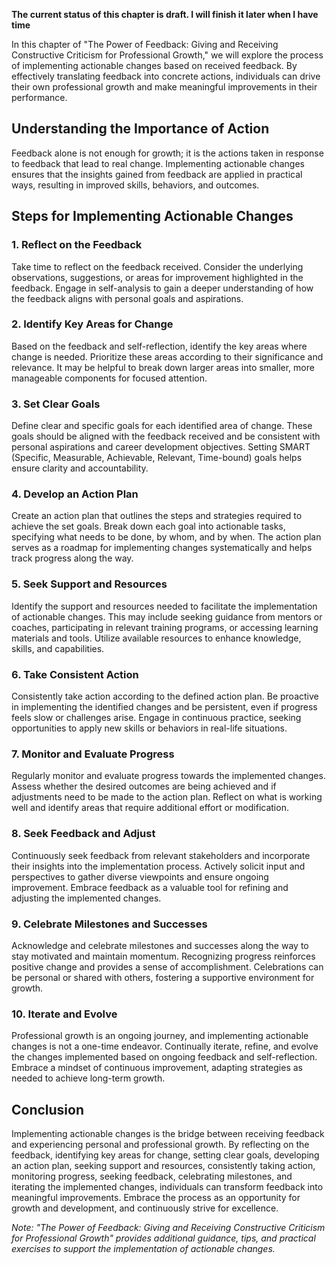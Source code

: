 **The current status of this chapter is draft. I will finish it later when I have time**

In this chapter of "The Power of Feedback: Giving and Receiving Constructive Criticism for Professional Growth," we will explore the process of implementing actionable changes based on received feedback. By effectively translating feedback into concrete actions, individuals can drive their own professional growth and make meaningful improvements in their performance.

Understanding the Importance of Action
--------------------------------------

Feedback alone is not enough for growth; it is the actions taken in response to feedback that lead to real change. Implementing actionable changes ensures that the insights gained from feedback are applied in practical ways, resulting in improved skills, behaviors, and outcomes.

Steps for Implementing Actionable Changes
-----------------------------------------

### 1. Reflect on the Feedback

Take time to reflect on the feedback received. Consider the underlying observations, suggestions, or areas for improvement highlighted in the feedback. Engage in self-analysis to gain a deeper understanding of how the feedback aligns with personal goals and aspirations.

### 2. Identify Key Areas for Change

Based on the feedback and self-reflection, identify the key areas where change is needed. Prioritize these areas according to their significance and relevance. It may be helpful to break down larger areas into smaller, more manageable components for focused attention.

### 3. Set Clear Goals

Define clear and specific goals for each identified area of change. These goals should be aligned with the feedback received and be consistent with personal aspirations and career development objectives. Setting SMART (Specific, Measurable, Achievable, Relevant, Time-bound) goals helps ensure clarity and accountability.

### 4. Develop an Action Plan

Create an action plan that outlines the steps and strategies required to achieve the set goals. Break down each goal into actionable tasks, specifying what needs to be done, by whom, and by when. The action plan serves as a roadmap for implementing changes systematically and helps track progress along the way.

### 5. Seek Support and Resources

Identify the support and resources needed to facilitate the implementation of actionable changes. This may include seeking guidance from mentors or coaches, participating in relevant training programs, or accessing learning materials and tools. Utilize available resources to enhance knowledge, skills, and capabilities.

### 6. Take Consistent Action

Consistently take action according to the defined action plan. Be proactive in implementing the identified changes and be persistent, even if progress feels slow or challenges arise. Engage in continuous practice, seeking opportunities to apply new skills or behaviors in real-life situations.

### 7. Monitor and Evaluate Progress

Regularly monitor and evaluate progress towards the implemented changes. Assess whether the desired outcomes are being achieved and if adjustments need to be made to the action plan. Reflect on what is working well and identify areas that require additional effort or modification.

### 8. Seek Feedback and Adjust

Continuously seek feedback from relevant stakeholders and incorporate their insights into the implementation process. Actively solicit input and perspectives to gather diverse viewpoints and ensure ongoing improvement. Embrace feedback as a valuable tool for refining and adjusting the implemented changes.

### 9. Celebrate Milestones and Successes

Acknowledge and celebrate milestones and successes along the way to stay motivated and maintain momentum. Recognizing progress reinforces positive change and provides a sense of accomplishment. Celebrations can be personal or shared with others, fostering a supportive environment for growth.

### 10. Iterate and Evolve

Professional growth is an ongoing journey, and implementing actionable changes is not a one-time endeavor. Continually iterate, refine, and evolve the changes implemented based on ongoing feedback and self-reflection. Embrace a mindset of continuous improvement, adapting strategies as needed to achieve long-term growth.

Conclusion
----------

Implementing actionable changes is the bridge between receiving feedback and experiencing personal and professional growth. By reflecting on the feedback, identifying key areas for change, setting clear goals, developing an action plan, seeking support and resources, consistently taking action, monitoring progress, seeking feedback, celebrating milestones, and iterating the implemented changes, individuals can transform feedback into meaningful improvements. Embrace the process as an opportunity for growth and development, and continuously strive for excellence.

*Note: "The Power of Feedback: Giving and Receiving Constructive Criticism for Professional Growth" provides additional guidance, tips, and practical exercises to support the implementation of actionable changes.*
